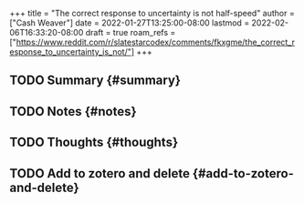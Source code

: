 +++
title = "The correct response to uncertainty is not half-speed"
author = ["Cash Weaver"]
date = 2022-01-27T13:25:00-08:00
lastmod = 2022-02-06T16:33:20-08:00
draft = true
roam_refs = ["https://www.reddit.com/r/slatestarcodex/comments/fkxgme/the_correct_response_to_uncertainty_is_not/"]
+++

## <span class="org-todo todo TODO">TODO</span> Summary {#summary}


## <span class="org-todo todo TODO">TODO</span> Notes {#notes}


## <span class="org-todo todo TODO">TODO</span> Thoughts {#thoughts}


## <span class="org-todo todo TODO">TODO</span> Add to zotero and delete {#add-to-zotero-and-delete}
